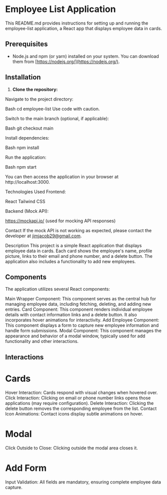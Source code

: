 # Employee List Application

This README.md provides instructions for setting up and running the employee-list application, a React app that displays employee data in cards.

## Prerequisites

* Node.js and npm (or yarn) installed on your system. You can download them from [https://nodejs.org/](https://nodejs.org/).

## Installation

1. **Clone the repository:** 

Navigate to the project directory:

Bash
cd employee-list
Use code with caution.

Switch to the main branch (optional, if applicable):

Bash
git checkout main

Install dependencies:

Bash
npm install

Run the application:

Bash
npm start

You can then access the application in your browser at http://localhost:3000.

Technologies Used
Frontend:

React
Tailwind CSS


Backend (Mock API):

https://mockapi.io/ (used for mocking API responses)

Contact
If the mock API is not working as expected, please contact the developer at jimjacob29@gmail.com.

Description
This project is a simple React application that displays employee data in cards. Each card shows the employee's name, profile picture, links to their email and phone number, and a delete button. The application also includes a functionality to add new employees.

## Components
The application utilizes several React components:

Main Wrapper Component: This component serves as the central hub for managing employee data, including fetching, deleting, and adding new entries.
Card Component: This component renders individual employee details with contact information links and a delete button. It also incorporates hover animations for interactivity.
Add Employee Component: This component displays a form to capture new employee information and handle form submissions.
Modal Component: This component manages the appearance and behavior of a modal window, typically used for add functionality and other interactions.


## Interactions
# Cards
Hover Interaction: Cards respond with visual changes when hovered over.
Click Interaction: Clicking on email or phone number links opens those applications (may require configuration).
Delete Interaction: Clicking the delete button removes the corresponding employee from the list.
Contact Icon Animations: Contact icons display subtle animations on hover.
# Modal
Click Outside to Close: Clicking outside the modal area closes it.
# Add Form
Input Validation: All fields are mandatory, ensuring complete employee data capture.


